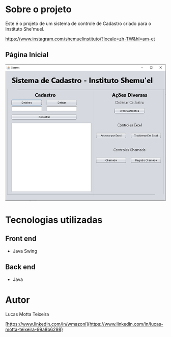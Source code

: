 # Sobre o projeto

Este é o projeto de um sistema de controle de Cadastro criado para o Instituto She'muel.

https://www.instagram.com/shemuelinstituto/?locale=zh-TW&hl=am-et

## Página Inicial
![Web 1](https://github.com/Motta360/SistemaCadstro2/blob/main/Images/print.png)

# Tecnologias utilizadas
## Front end
- Java Swing

## Back end
- Java

# Autor

Lucas Motta Teixeira

[https://www.linkedin.com/in/wmazoni](https://www.linkedin.com/in/lucas-motta-teixeira-99a8b6298)
